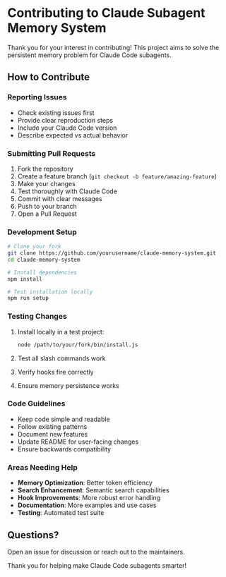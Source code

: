 # Contributing to Claude Subagent Memory System

Thank you for your interest in contributing! This project aims to solve the persistent memory problem for Claude Code subagents.

## How to Contribute

### Reporting Issues
- Check existing issues first
- Provide clear reproduction steps
- Include your Claude Code version
- Describe expected vs actual behavior

### Submitting Pull Requests

1. Fork the repository
2. Create a feature branch (`git checkout -b feature/amazing-feature`)
3. Make your changes
4. Test thoroughly with Claude Code
5. Commit with clear messages
6. Push to your branch
7. Open a Pull Request

### Development Setup

```bash
# Clone your fork
git clone https://github.com/yourusername/claude-memory-system.git
cd claude-memory-system

# Install dependencies
npm install

# Test installation locally
npm run setup
```

### Testing Changes

1. Install locally in a test project:
   ```bash
   node /path/to/your/fork/bin/install.js
   ```

2. Test all slash commands work
3. Verify hooks fire correctly
4. Ensure memory persistence works

### Code Guidelines

- Keep code simple and readable
- Follow existing patterns
- Document new features
- Update README for user-facing changes
- Ensure backwards compatibility

### Areas Needing Help

- **Memory Optimization**: Better token efficiency
- **Search Enhancement**: Semantic search capabilities
- **Hook Improvements**: More robust error handling
- **Documentation**: More examples and use cases
- **Testing**: Automated test suite

## Questions?

Open an issue for discussion or reach out to the maintainers.

Thank you for helping make Claude Code subagents smarter!